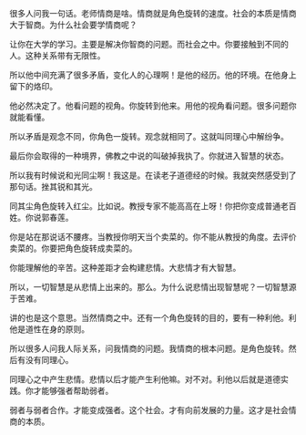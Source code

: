 很多人问我一句话。老师情商是啥。情商就是角色旋转的速度。社会的本质是情商大于智商。为什么社会要学情商呢？

让你在大学的学习。主要是解决你智商的问题。而社会之中。你要接触到不同的人。这种关系带有无限性。

所以他中间充满了很多矛盾，变化人的心理啊！是他的经历。他的环境。在他身上留下的烙印。

他必然决定了。他看问题的视角。你旋转到他来。用他的视角看问题。很多问题你就能看懂。

所以矛盾是观念不同，你角色一旋转。观念就相同了。这就叫同理心中解纷争。

最后你会取得的一种境界，佛教之中说的叫破掉我执了。你就进入智慧的状态。

所以我有时候说和光同尘啊！我这是。在读老子道德经的时候。我就突然感受到了那句话。挫其锐和其光。

同其尘角色旋转入红尘。比如说。教授专家不能高高在上呀！你把你变成普通老百姓。你说郭春莲。

你是站在那说话不腰疼。当教授你明天当个卖菜的。你不能从教授的角度。去评价卖菜的。你要把角色旋转成卖菜的。

你能理解他的辛苦。这种差距才会构建悲情。大悲情才有大智慧。

所以，一切智慧是从悲情上出来的。那么。为什么说悲情出现智慧呢？一切智慧源于苦难。

讲的也是这个意思。当然情商之中。还有一个角色旋转的目的，要有一种利他。利他是道性在身的原则。

所以很多人问我人际关系，问我情商的问题。我情商的根本问题。是角色旋转。然后有没有同理心。

同理心之中产生悲情。悲情以后才能产生利他嘛。对不对。利他以后就是道德实践。你才能够强者帮助弱者。

弱者与弱者合作。才能变成强者。这个社会。才有向前发展的力量。这才是社会情商的本质。